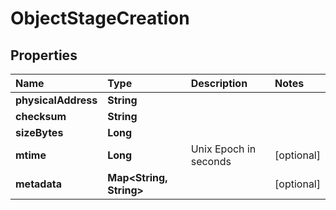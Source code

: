 # ObjectStageCreation

## Properties

| Name | Type | Description | Notes |
| :--- | :--- | :--- | :--- |
| **physicalAddress** | **String** |  |  |
| **checksum** | **String** |  |  |
| **sizeBytes** | **Long** |  |  |
| **mtime** | **Long** | Unix Epoch in seconds | \[optional\] |
| **metadata** | **Map&lt;String, String&gt;** |  | \[optional\] |

